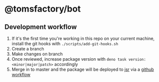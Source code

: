 # @tomsfactory/bot

## Development workflow

1. If it's the first time you're working in this repo on your current machine,
   install the git hooks with `./scripts/add-git-hooks.sh`
2. Create a branch
3. Make changes on branch
4. Once reviewed, increase package version with
   `deno task version:<minor|major|patch>` accordingly
5. Merge in to master and the package will be deployed to
   [jsr](https://jsr.io/@tomsfactory/bot) via a
   [github workflow](.github/workflows/publish.yml)
